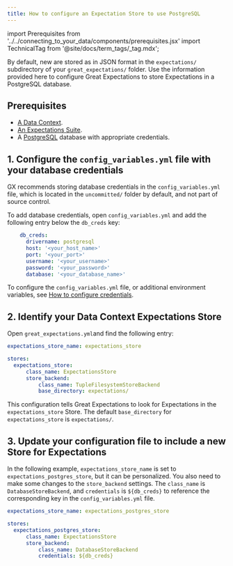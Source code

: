 ```yaml
---
title: How to configure an Expectation Store to use PostgreSQL
---
```

import Prerequisites from '../../connecting_to_your_data/components/prerequisites.jsx'
import TechnicalTag from '@site/docs/term_tags/_tag.mdx';


By default, new <TechnicalTag tag="profiling" text="Profiled" /> <TechnicalTag tag="expectation" text="Expectations" /> are stored as <TechnicalTag tag="expectation_suite" text="Expectation Suites" /> in JSON format in the `expectations/` subdirectory of your `great_expectations/` folder.  Use the information provided here to configure Great Expectations to store Expectations in a PostgreSQL database.

## Prerequisites

<Prerequisites>

- [A Data Context](/docs/guides/setup/configuring_data_contexts/instantiating_data_contexts/how_to_quickly_instantiate_a_data_context).
- [An Expectations Suite](/docs/guides/expectations/how_to_create_and_edit_expectations_with_instant_feedback_from_a_sample_batch_of_data).
- A [PostgreSQL](https://www.postgresql.org/) database with appropriate credentials.

</Prerequisites>

## 1. Configure the `config_variables.yml` file with your database credentials

GX recommends storing database credentials in the ``config_variables.yml`` file, which is located in the ``uncommitted/`` folder by default, and not part of source control. 

To add database credentials, open ``config_variables.yml`` and add the following entry below the ``db_creds`` key: 

```yaml
    db_creds:
      drivername: postgresql
      host: '<your_host_name>'
      port: '<your_port>'
      username: '<your_username>'
      password: '<your_password>'
      database: '<your_database_name>'
```
To configure the ``config_variables.yml`` file, or additional environment variables, see [How to configure credentials](../configuring_data_contexts/how_to_configure_credentials.md).

## 2. Identify your Data Context Expectations Store

Open ``great_expectations.yml``and find the following entry:

```yaml
expectations_store_name: expectations_store

stores:
  expectations_store:
      class_name: ExpectationsStore
      store_backend:
          class_name: TupleFilesystemStoreBackend
          base_directory: expectations/
```

This configuration tells Great Expectations to look for Expectations in the ``expectations_store`` Store. The default ``base_directory`` for ``expectations_store`` is ``expectations/``.

## 3. Update your configuration file to include a new Store for Expectations

In the following example, `expectations_store_name` is set to ``expectations_postgres_store``, but it can be personalized. You also need to make some changes to the ``store_backend`` settings.  The ``class_name`` is ``DatabaseStoreBackend``, and ``credentials`` is ``${db_creds}`` to reference the corresponding key in the ``config_variables.yml`` file.

```yaml
expectations_store_name: expectations_postgres_store

stores:
  expectations_postgres_store:
      class_name: ExpectationsStore
      store_backend:
          class_name: DatabaseStoreBackend
          credentials: ${db_creds}
```
